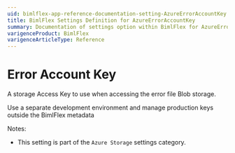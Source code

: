 ```yaml
---
uid: bimlflex-app-reference-documentation-setting-AzureErrorAccountKey
title: BimlFlex Settings Definition for AzureErrorAccountKey
summary: Documentation of settings option within BimlFlex for AzureErrorAccountKey
varigenceProduct: BimlFlex
varigenceArticleType: Reference
---
```


# Error Account Key

A storage Access Key to use when accessing the error file Blob storage.

Use a separate development environment and manage production keys outside the BimlFlex metadata

Notes:

* This setting is part of the `Azure Storage` settings category.

